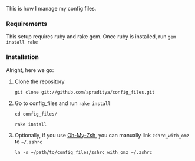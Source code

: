 This is how I manage my config files.

### Requirements

This setup requires ruby and rake gem. Once ruby is installed, run `gem install rake`


### Installation
Alright, here we go:

1. Clone the repository

    `git clone git://github.com/apraditya/config_files.git`

2. Go to config_files and run `rake install`

    `cd config_files/`
    
    `rake install`
      
3. Optionally, if you use [Oh-My-Zsh](https://github.com/robbyrussell/oh-my-zsh/), you can manually link `zshrc_with_omz` to `~/.zshrc`

    `ln -s ~/path/to/config_files/zshrc_with_omz ~/.zshrc`